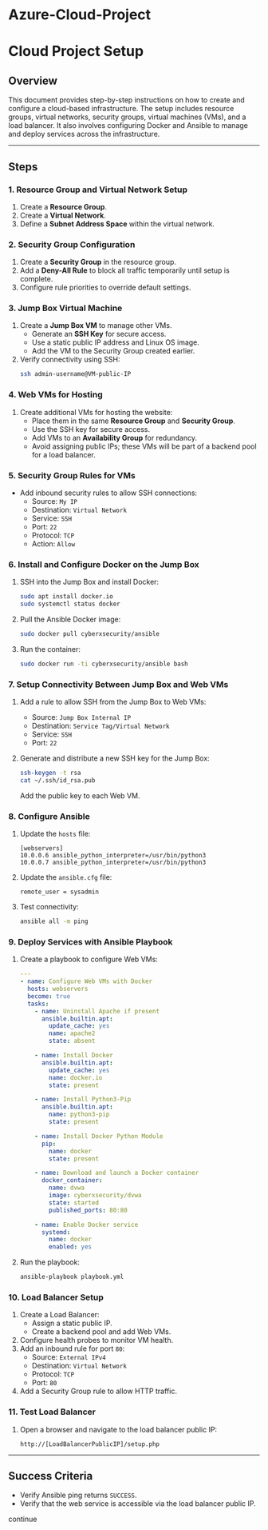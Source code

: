 # Azure-Cloud-Project

# Cloud Project Setup

## Overview

This document provides step-by-step instructions on how to create and configure a cloud-based infrastructure. The setup includes resource groups, virtual networks, security groups, virtual machines (VMs), and a load balancer. It also involves configuring Docker and Ansible to manage and deploy services across the infrastructure.

---

## Steps

### 1. Resource Group and Virtual Network Setup

1. Create a **Resource Group**.
2. Create a **Virtual Network**.
3. Define a **Subnet Address Space** within the virtual network.

### 2. Security Group Configuration

1. Create a **Security Group** in the resource group.
2. Add a **Deny-All Rule** to block all traffic temporarily until setup is complete.
3. Configure rule priorities to override default settings.

### 3. Jump Box Virtual Machine

1. Create a **Jump Box VM** to manage other VMs.
   - Generate an **SSH Key** for secure access.
   - Use a static public IP address and Linux OS image.
   - Add the VM to the Security Group created earlier.
2. Verify connectivity using SSH:
   ```bash
   ssh admin-username@VM-public-IP
   ```

### 4. Web VMs for Hosting

1. Create additional VMs for hosting the website:
   - Place them in the same **Resource Group** and **Security Group**.
   - Use the SSH key for secure access.
   - Add VMs to an **Availability Group** for redundancy.
   - Avoid assigning public IPs; these VMs will be part of a backend pool for a load balancer.

### 5. Security Group Rules for VMs

- Add inbound security rules to allow SSH connections:
  - Source: `My IP`
  - Destination: `Virtual Network`
  - Service: `SSH`
  - Port: `22`
  - Protocol: `TCP`
  - Action: `Allow`

### 6. Install and Configure Docker on the Jump Box

1. SSH into the Jump Box and install Docker:
   ```bash
   sudo apt install docker.io
   sudo systemctl status docker
   ```
2. Pull the Ansible Docker image:
   ```bash
   sudo docker pull cyberxsecurity/ansible
   ```
3. Run the container:
   ```bash
   sudo docker run -ti cyberxsecurity/ansible bash
   ```

### 7. Setup Connectivity Between Jump Box and Web VMs

1. Add a rule to allow SSH from the Jump Box to Web VMs:

   - Source: `Jump Box Internal IP`
   - Destination: `Service Tag/Virtual Network`
   - Service: `SSH`
   - Port: `22`

2. Generate and distribute a new SSH key for the Jump Box:

   ```bash
   ssh-keygen -t rsa
   cat ~/.ssh/id_rsa.pub
   ```

   Add the public key to each Web VM.

### 8. Configure Ansible

1. Update the `hosts` file:
   ```
   [webservers]
   10.0.0.6 ansible_python_interpreter=/usr/bin/python3
   10.0.0.7 ansible_python_interpreter=/usr/bin/python3
   ```
2. Update the `ansible.cfg` file:
   ```
   remote_user = sysadmin
   ```
3. Test connectivity:
   ```bash
   ansible all -m ping
   ```

### 9. Deploy Services with Ansible Playbook

1. Create a playbook to configure Web VMs:
   ```yaml
   ---
   - name: Configure Web VMs with Docker
     hosts: webservers
     become: true
     tasks:
       - name: Uninstall Apache if present
         ansible.builtin.apt:
           update_cache: yes
           name: apache2
           state: absent

       - name: Install Docker
         ansible.builtin.apt:
           update_cache: yes
           name: docker.io
           state: present

       - name: Install Python3-Pip
         ansible.builtin.apt:
           name: python3-pip
           state: present

       - name: Install Docker Python Module
         pip:
           name: docker
           state: present

       - name: Download and launch a Docker container
         docker_container:
           name: dvwa
           image: cyberxsecurity/dvwa
           state: started
           published_ports: 80:80

       - name: Enable Docker service
         systemd:
           name: docker
           enabled: yes
   ```
2. Run the playbook:
   ```bash
   ansible-playbook playbook.yml
   ```

### 10. Load Balancer Setup

1. Create a Load Balancer:
   - Assign a static public IP.
   - Create a backend pool and add Web VMs.
2. Configure health probes to monitor VM health.
3. Add an inbound rule for port `80`:
   - Source: `External IPv4`
   - Destination: `Virtual Network`
   - Protocol: `TCP`
   - Port: `80`
4. Add a Security Group rule to allow HTTP traffic.

### 11. Test Load Balancer

1. Open a browser and navigate to the load balancer public IP:
   ```
   http://[LoadBalancerPublicIP]/setup.php
   ```

---

## Success Criteria

- Verify Ansible ping returns `SUCCESS`.
- Verify that the web service is accessible via the load balancer public IP.

continue


